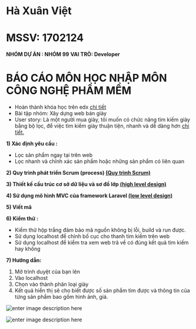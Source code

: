 # Hà Xuân Việt 

# MSSV: 1702124
**NHÓM DỰ ÁN : NHÓM 99**
**VAI TRÒ: Developer**
# BÁO CÁO  MÔN HỌC NHẬP MÔN CÔNG NGHỆ PHẦM MỀM

 - Hoàn thành khóa học trên edx [chi tiết](https://github.com/viet011299/INT2208-8-2019/blob/master/HaxuanViet/SoftEng1x.jpg)
 - Bài tập nhóm: Xây dựng web bán giày
 - User story:  Là một người mua giày, tôi muốn có chức năng tìm kiếm giày bằng bộ lọc, để việc tìm kiếm giày thuận tiện, nhanh và dễ dàng hơn [chi tiết.](https://github.com/truonganhhoang/INT2208-8-2019/issues/153)
 
 **1) Xác định yêu cầu :**	
		
 - Lọc sản phẩm ngay tại trên web
 - Lọc nhanh và chính xác sản phẩm hoặc những sản phẩm có liên quan 

**2) Quy trình phát triển Scrum (process) [(Quy trình Scrum)](https://docs.google.com/document/d/1a4i_31R8WBUAnF91syr1FwBpKoAiTY6rEJt1xWjb74M/edit#heading=h.wgcflgn6nhvc)**

**3)  Thiết kế cấu trúc cơ sở dữ liệu và sơ đồ lớp [(high level design)](https://docs.google.com/document/d/1a4i_31R8WBUAnF91syr1FwBpKoAiTY6rEJt1xWjb74M/edit#heading=h.s1gtpk2qxmyz)**

**4) Sử dụng mô hình MVC của framework Laravel [(low level design)](https://docs.google.com/document/d/1a4i_31R8WBUAnF91syr1FwBpKoAiTY6rEJt1xWjb74M/edit#heading=h.5ctb0cg4d4m0)**

**5) Viết mã**

**6) Kiểm thử :**

	

 - Kiểm thử hộp trắng đảm bảo mã nguồn không bị lỗi, build và run được.
 -   Sử dụng localhost để chỉnh bố cục cho thanh tìm kiếm trên web
 - Sử dụng localhost để kiểm tra xem web trả về có đúng kết quả tìm kiếm hay không

**7) Hướng dẫn:**

  1. Mở trình duyệt của bạn lên
  2. Vào localhost
  3. Chọn vào thành phân loại giày
  4. Kết quả hiển thị sẽ cho biết được số sản phẩm tìm được và thông tin của từng sản phẩm bao gồm hình ảnh, giá.
	
![enter image description here](https://scontent.fhan2-3.fna.fbcdn.net/v/t1.15752-9/59629494_2228246720597386_1659702494206361600_n.png?_nc_cat=108&_nc_oc=AQlJF0LFRxNwNdAWuqpwD6IvKZuLKl1D6mUdIoGQnZK5kdtMrZPukAlSbY-ReTEh19A&_nc_ht=scontent.fhan2-3.fna&oh=49fdfefa3e39d3156ba35ffae47d5dbb&oe=5D7494A6)


![enter image description here](https://scontent.fhan2-4.fna.fbcdn.net/v/t1.15752-9/60038080_2362320363983897_1931372180839333888_n.png?_nc_cat=100&_nc_oc=AQmH6pQCRdjn7ffYXv_NgUYdM78WOqiXZMgDQ0Sw7LKgh-DoUCOg0PTFrTxuZPuc1Kc&_nc_ht=scontent.fhan2-4.fna&oh=4d9ca4fb8f8c47ab5ad25ae1cd5abc8f&oe=5D5EAF41)

		
	 

			 
